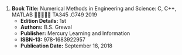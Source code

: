 1. **Book Title:** Numerical Methods in Engineering and Science: C, C++, MATLAB 🚨🚨🚨🚨🚨 TA345 .G749 2019
   - **Edition Details:** 1st
   - **Authors:** B.S. Grewal
   - **Publisher:** Mercury Learning and Information
   - **ISBN-13:** 978-1683922957
   - **Publication Date:** September 18, 2018
